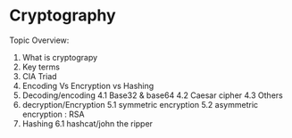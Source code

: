 # Cryptography

Topic Overview:

1. What is cryptograpy
2. Key terms
2. CIA Triad
3. Encoding Vs Encryption vs Hashing
4. Decoding/encoding
     4.1 Base32 & base64
     4.2 Caesar cipher
     4.3 Others
5. decryption/Encryption
     5.1 symmetric encryption
     5.2 asymmetric encryption : RSA
6. Hashing
     6.1 hashcat/john the ripper

